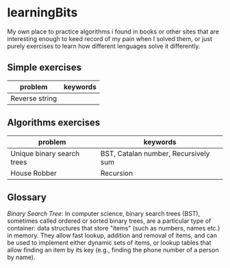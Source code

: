# learningBits

My own place to practice algorithms i found in books or other sites that are interesting enough to keed record of my pain when I solved them, or just purely exercises to learn how different lenguages solve it differently.


## Simple exercises

| problem                                                                                            | keywords                                                                            |
|----------------------------------------------------------------------------------------------------|-------------------------------------------------------------------------------------|
| Reverse string                                                                                     |                                                                                     |


## Algorithms exercises

| problem                                                                                            | keywords                                                                            |
|----------------------------------------------------------------------------------------------------|-------------------------------------------------------------------------------------|
| Unique binary search trees                                                                         | BST, Catalan number, Recursively sum                                                |
| House Robber                                                                                       | Recursion                                                                           |


## Glossary

*Binary Search Tree*: In computer science, binary search trees (BST), sometimes called ordered or sorted binary trees, are a particular type of container: data structures that store "items" (such as numbers, names etc.) in memory.
They allow fast lookup, addition and removal of items, and can be used to implement either dynamic sets of items, or lookup tables that allow finding an item by its key (e.g., finding the phone number of a person by name).
